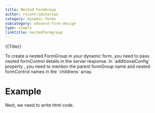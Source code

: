 ```yaml
---
title: Nested FormGroup
author: rxcontributortwo
category: dynamic-forms
subcategory: advance-form-design
type: simple
linktitle: nestedformgroup
---
```

<div class="title-bar top_title"><p>{{Title}}</p></div> <div class="title-bar"><p>
To create a nested FormGroup in your dynamic form, you need to pass nested formControl details in the server response. In `additionalConfig` property , you need to mention the parent formGroup name and nested formControl names in the `childrens` array.</p></div>

# Example

<div component="app-code" key="nestedformgroup-complete-component"></div> 
Next, we need to write html code.
<div component="app-code" key="nestedformgroup-complete-html"></div> 
<div component="app-example-runner" ref-component="app-nestedformgroup-complete"></div>